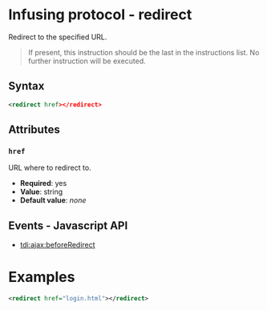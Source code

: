 # Infusing protocol - redirect

Redirect to the specified URL.

> If present, this instruction should be the last in the instructions list. No further instruction will be executed.

## Syntax

```xml
<redirect href></redirect>
```

## Attributes

### `href`

URL where to redirect to.

* **Required**: yes
* **Value**: string
* **Default value**: _none_


## Events - Javascript API

* [tdi:ajax:beforeRedirect](#)

# Examples

```xml
<redirect href="login.html"></redirect>
```
